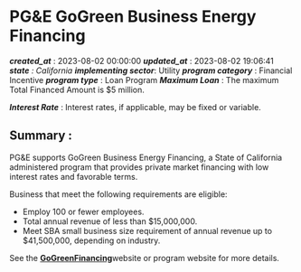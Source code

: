 # PG&E GoGreen Business Energy Financing 
 ***created_at*** : 2023-08-02 00:00:00 
 ***updated_at*** : 2023-08-02 19:06:41 
 ***state** : California 
 **implementing sector***: Utility 
 ***program category*** : Financial Incentive 
 ***program type*** : Loan Program 
 ***Maximum Loan*** : The maximum Total Financed Amount is $5 million.

 
 ***Interest Rate*** : Interest rates, if applicable, may be fixed or variable.

 
 ## Summary : 
 PG&E supports GoGreen Business Energy Financing, a State of California
administered program that provides private market financing with low interest
rates and favorable terms.

Business that meet the following requirements are eligible:  

  * Employ 100 or fewer employees.
  * Total annual revenue of less than $15,000,000.
  * Meet SBA small business size requirement of annual revenue up to $41,500,000, depending on industry.

See the
[**GoGreenFinancing**](https://gogreenfinancing.com/smallbusiness?utm_source=pge&utm_medium=webpage&utm_campaign=gogreenbusiness)website
or program website for more details.  

 
 